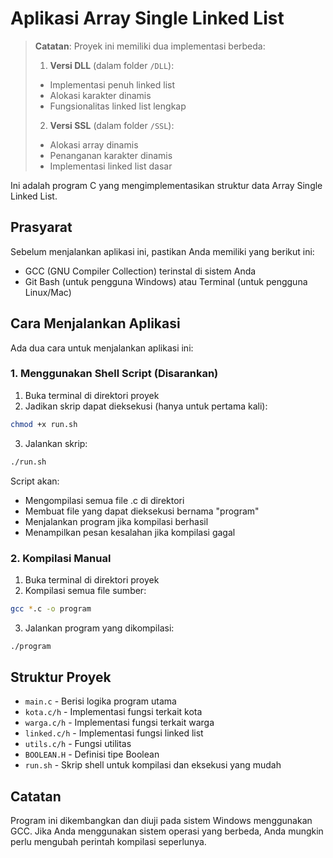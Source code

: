 # Aplikasi Array Single Linked List

> **Catatan**: Proyek ini memiliki dua implementasi berbeda:
> 1. **Versi DLL** (dalam folder `/DLL`):
> - Implementasi penuh linked list
> - Alokasi karakter dinamis
> - Fungsionalitas linked list lengkap
>
> 2. **Versi SSL** (dalam folder `/SSL`):
> - Alokasi array dinamis
> - Penanganan karakter dinamis
> - Implementasi linked list dasar

Ini adalah program C yang mengimplementasikan struktur data Array Single Linked List.

## Prasyarat

Sebelum menjalankan aplikasi ini, pastikan Anda memiliki yang berikut ini:
- GCC (GNU Compiler Collection) terinstal di sistem Anda
- Git Bash (untuk pengguna Windows) atau Terminal (untuk pengguna Linux/Mac)

## Cara Menjalankan Aplikasi

Ada dua cara untuk menjalankan aplikasi ini:

### 1. Menggunakan Shell Script (Disarankan)

1. Buka terminal di direktori proyek
2. Jadikan skrip dapat dieksekusi (hanya untuk pertama kali):
```bash
chmod +x run.sh
```
3. Jalankan skrip:
```bash
./run.sh
```

Script akan:
- Mengompilasi semua file .c di direktori
- Membuat file yang dapat dieksekusi bernama "program"
- Menjalankan program jika kompilasi berhasil
- Menampilkan pesan kesalahan jika kompilasi gagal

### 2. Kompilasi Manual

1. Buka terminal di direktori proyek
2. Kompilasi semua file sumber:
```bash
gcc *.c -o program
```
3. Jalankan program yang dikompilasi:
```bash
./program
```

## Struktur Proyek

- `main.c` - Berisi logika program utama
- `kota.c/h` - Implementasi fungsi terkait kota
- `warga.c/h` - Implementasi fungsi terkait warga
- `linked.c/h` - Implementasi fungsi linked list
- `utils.c/h` - Fungsi utilitas
- `BOOLEAN.H` - Definisi tipe Boolean
- `run.sh` - Skrip shell untuk kompilasi dan eksekusi yang mudah

## Catatan

Program ini dikembangkan dan diuji pada sistem Windows menggunakan GCC. Jika Anda menggunakan sistem operasi yang berbeda, Anda mungkin perlu mengubah perintah kompilasi seperlunya.
